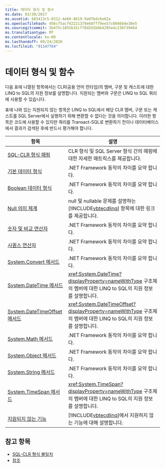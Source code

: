```yaml
---
title: 데이터 형식 및 함수
ms.date: 03/30/2017
ms.assetid: 683413c5-0312-4e60-8619-9a97bdc6e62a
ms.openlocfilehash: 456cf5acf42221379e68ff79ee57c084664e30e5
ms.sourcegitcommit: 5b475c1855b32cf78d2d1bbb4295e4c236f39464
ms.translationtype: MT
ms.contentlocale: ko-KR
ms.lasthandoff: 09/24/2020
ms.locfileid: "91147764"
---
```

# <a name="data-types-and-functions"></a>데이터 형식 및 함수

다음 표에 나열된 항목에서는 CLR(공용 언어 런타임)의 멤버, 구문 및 캐스트에 대한 LINQ to SQL의 지원 정보를 설명합니다. 지원되는 멤버와 구문은 LINQ to SQL 쿼리에 사용할 수 있습니다.  
  
 표에 나와 있는 지원되지 않는 항목은 LINQ to SQL에서 해당 CLR 멤버, 구문 또는 캐스트를 SQL Server에서 실행하기 위해 변환할 수 없다는 것을 의미합니다. 이러한 항목은 코드에 사용할 수 있지만 쿼리를 Transact-SQL로 변환하기 전이나 데이터베이스에서 결과가 검색된 후에 반드시 평가해야 합니다.  
  
|항목|설명|  
|-----------|-----------------|  
|[SQL-CLR 형식 매핑](sql-clr-type-mapping.md)|CLR 형식 및 SQL Server 형식 간의 매핑에 대한 자세한 매트릭스를 제공합니다.|  
|[기본 데이터 형식](basic-data-types.md)|.NET Framework 동작의 차이를 요약 합니다.|  
|[Boolean 데이터 형식](boolean-data-types.md)|.NET Framework 동작의 차이를 요약 합니다.|  
|[Null 의미 체계](null-semantics.md)|null 및 nullable 문제를 설명하는 [!INCLUDE[vbtecdlinq](../../../../../../includes/vbtecdlinq-md.md)] 항목에 대한 링크를 제공합니다.|  
|[숫자 및 비교 연산자](numeric-and-comparison-operators.md)|.NET Framework 동작의 차이를 요약 합니다.|  
|[시퀀스 연산자](sequence-operators.md)|.NET Framework 동작의 차이를 요약 합니다.|  
|[System.Convert 메서드](system-convert-methods.md)|.NET Framework 동작의 차이를 요약 합니다.|  
|[System.DateTime 메서드](system-datetime-methods.md)|<xref:System.DateTime?displayProperty=nameWithType> 구조체의 멤버에 대한 LINQ to SQL의 지원 정보를 설명합니다.|  
|[System.DateTimeOffset 메서드](system-datetimeoffset-methods.md)|<xref:System.DateTimeOffset?displayProperty=nameWithType> 구조체의 멤버에 대한 LINQ to SQL의 지원 정보를 설명합니다.|  
|[System.Math 메서드](system-math-methods.md)|.NET Framework 동작의 차이를 요약 합니다.|  
|[System.Object 메서드](system-object-methods.md)|.NET Framework 동작의 차이를 요약 합니다.|  
|[System.String 메서드](system-string-methods.md)|.NET Framework 동작의 차이를 요약 합니다.|  
|[System.TimeSpan 메서드](system-timespan-methods.md)|<xref:System.TimeSpan?displayProperty=nameWithType> 구조체의 멤버에 대한 LINQ to SQL의 지원 정보를 설명합니다.|  
|[지원되지 않는 기능](unsupported-functionality.md)|[!INCLUDE[vbtecdlinq](../../../../../../includes/vbtecdlinq-md.md)]에서 지원하지 않는 기능에 대해 설명합니다.|  
  
## <a name="see-also"></a>참고 항목

- [SQL-CLR 형식 불일치](sql-clr-type-mismatches.md)
- [참조](reference.md)
